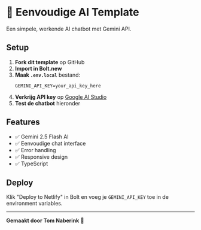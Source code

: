 # 🚀 Eenvoudige AI Template

Een simpele, werkende AI chatbot met Gemini API.

## Setup

1. **Fork dit template** op GitHub
2. **Import in Bolt.new** 
3. **Maak `.env.local`** bestand:
   ```
   GEMINI_API_KEY=your_api_key_here
   ```
4. **Verkrijg API key** op [Google AI Studio](https://makersuite.google.com/app/apikey)
5. **Test de chatbot** hieronder

## Features

- ✅ Gemini 2.5 Flash AI
- ✅ Eenvoudige chat interface  
- ✅ Error handling
- ✅ Responsive design
- ✅ TypeScript

## Deploy

Klik "Deploy to Netlify" in Bolt en voeg je `GEMINI_API_KEY` toe in de environment variables.

---

**Gemaakt door Tom Naberink** 💜